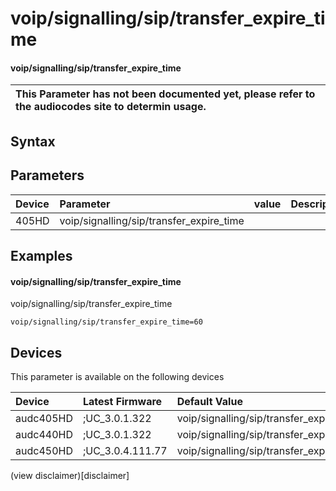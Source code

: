 ﻿---
description: voip/signalling/sip/transfer_expire_time
search: false
---

# voip/signalling/sip/transfer_expire_time

#### voip/signalling/sip/transfer_expire_time


| This Parameter has not been documented yet, please refer to the audiocodes site to determin usage.  | 
| :--- |

## Syntax

## Parameters
|Device|Parameter|value|Description|
|:---|:---|:---|:---|
| 405HD | voip/signalling/sip/transfer_expire_time |  |  |

## Examples
#### voip/signalling/sip/transfer_expire_time

voip/signalling/sip/transfer_expire_time

```
voip/signalling/sip/transfer_expire_time=60
```

## Devices
This parameter is available on the following devices

| Device | Latest Firmware | Default Value |
|:---|:---|:---|
| audc405HD | ;UC_3.0.1.322 | voip/signalling/sip/transfer_expire_time=60 
| audc440HD | ;UC_3.0.1.322 | voip/signalling/sip/transfer_expire_time=60 
| audc450HD | ;UC_3.0.4.111.77 | voip/signalling/sip/transfer_expire_time=60 

(view disclaimer)[disclaimer]
